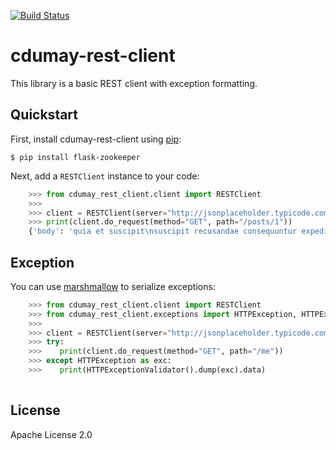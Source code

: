 [![Build Status](https://travis-ci.org/cdumay/cdumay-rest-client.svg?branch=master)](https://travis-ci.org/cdumay/cdumay-rest-client)

# cdumay-rest-client

This library is a basic REST client with exception formatting.

## Quickstart

First, install cdumay-rest-client using 
[pip](https://pip.pypa.io/en/stable/):

    $ pip install flask-zookeeper

Next, add a `RESTClient` instance to your code:

```python
    >>> from cdumay_rest_client.client import RESTClient
    >>> 
    >>> client = RESTClient(server="http://jsonplaceholder.typicode.com")
    >>> print(client.do_request(method="GET", path="/posts/1"))
    {'body': 'quia et suscipit\nsuscipit recusandae consequuntur expedita et cum\nreprehenderit molestiae ut ut quas totam\nnostrum rerum est autem sunt rem eveniet architecto', 'userId': 1, 'title': 'sunt aut facere repellat provident occaecati excepturi optio reprehenderit', 'id': 1}
```


       
## Exception

You can use [marshmallow](https://marshmallow.readthedocs.io/en/latest)
to serialize exceptions:

```python
    >>> from cdumay_rest_client.client import RESTClient
    >>> from cdumay_rest_client.exceptions import HTTPException, HTTPExceptionValidator
    >>> 
    >>> client = RESTClient(server="http://jsonplaceholder.typicode.com")
    >>> try:
    >>>    print(client.do_request(method="GET", path="/me"))
    >>> except HTTPException as exc:
    >>>    print(HTTPExceptionValidator().dump(exc).data)
    
```

## License

Apache License 2.0